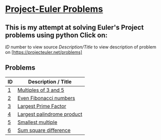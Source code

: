[Project-Euler Problems](https://projecteuler.net/)
=============
This is my attempt at solving Euler's Project problems using python
Click on: 
-
  _ID_ number to view source
  _Description/Title_ to view description of problem on [https://projecteuler.net/problems]
 
Problems
--------
|ID  |Description / Title                                         |
|----|------------------------------------------------------------|
|[1](https://github.com/jwkimani/Project-Euler/blob/master/id1_Multiples_of_3_and_5.py)   |[Multiples of 3 and 5](https://projecteuler.net/problem=1)|
|[2](https://github.com/jwkimani/Project-Euler/blob/master/id2_Even_Fibonacci_Numbers.py)   |[Even Fibonacci numbers](https://projecteuler.net/problem=2)|
|[3](https://github.com/jwkimani/Project-Euler/blob/master/id3_largest_prime_factor.py) |[Largest Prime Factor](https://projecteuler.net/problem=3)|
|[4](https://github.com/jwkimani/Project-Euler/blob/master/id4_Largest_palindrome_product.py)|[Largest palindrome product](https://projecteuler.net/problem=4)|
|[5](https://github.com/jwkimani/Project-Euler/blob/master/id5_Smallest_multiple.py)|[Smallest multiple](https://projecteuler.net/problem=5)|
|[6](https://github.com/jwkimani/Project-Euler/blob/master/id6_Sum_Square_Difference.py)|[Sum square difference](https://projecteuler.net/problem=6)|